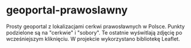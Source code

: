 # geoportal-prawoslawny
Prosty geoportal z lokalizacjami cerkwi prawosławnych w Polsce.
Punkty podzielone są na "cerkwie" i "sobory". Te ostatnie wyświtlają zdjęcię po wcześniejszym kliknięciu.
W projekcie wykorzystano bibliotekę Leaflet.
